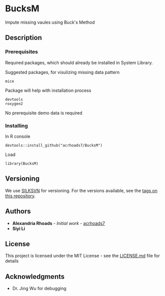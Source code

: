 # BucksM
Impute missing vaules using Buck's Method

## Description



### Prerequisites

Required packages, which should already be installed in System Library. 

Suggested packages, for visulizing missing data pattern

```
mice
```
Package will help with installation process
```
devtools
roxygen2
```
No prerequisite demo data is required

### Installing
In R console
```
devtools::install_github("acrhoads7/BucksM")
```
Load
```
library(BucksM)
```

## Versioning

We use [SILKSVN](https://sliksvn.com/) for versioning. For the versions available, see the [tags on this repository](https://github.com/acrhoads7/bioequival/tags). 

## Authors

* **Alexandria Rhoads** - *Initial work* - [acrhoads7](https://github.com/acrhoads7)
* **Siyi Li**

## License

This project is licensed under the MIT License - see the [LICENSE.md](LICENSE.md) file for details

## Acknowledgments

* Dr. Jing Wu for debugging

